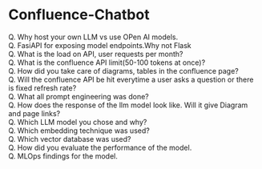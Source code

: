 # Confluence-Chatbot

Q. Why host your own LLM vs use OPen AI models. <br>
Q. FasiAPI for exposing model endpoints.Why not Flask<br>
Q. What is the load on API, user requests per month?<br>
Q. What is the confluence API limit(50-100 tokens at once)?<br>
Q. How did you take care of diagrams, tables in the confluence page?<br>
Q. Will the confluence API be hit everytime a user asks a question or there is fixed refresh rate?<br>
Q. What all prompt engineering was done?<br>
Q. How does the response of the llm model look like. Will it give Diagram and page links?<br>
Q. Which LLM model you chose and why?<br>
Q. Which embedding technique was used?<br>
Q. Which vector database was used?<br>
Q. How did you evaluate the performance of the model.<br>
Q. MLOps findings for the model.<br>

